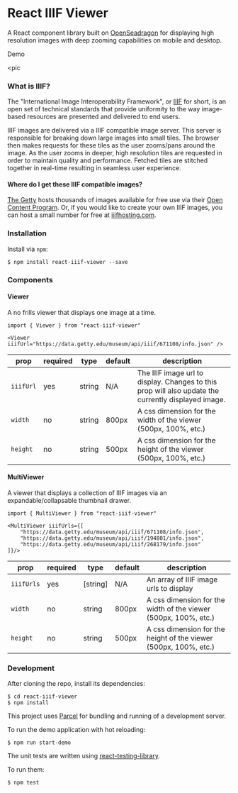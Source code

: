 # React IIIF Viewer

A React component library built on [OpenSeadragon](https://openseadragon.github.io/) for displaying high resolution images with deep zooming capabilities on mobile and desktop.

Demo

<pic

### What is IIIF?

The "International Image Interoperability Framework", or [IIIF](https://iiif.io/) for short, is an open set of technical standards that provide uniformity to the way image-based resources are presented and delivered to end users.

IIIF images are delivered via a IIIF compatible image server. This server is responsible for breaking down large images into small tiles. The browser then makes requests for these tiles as the user zooms/pans around the image. As the user zooms in deeper, high resolution tiles are requested in order to maintain quality and performance. Fetched tiles are stitched together in real-time resulting in seamless user experience.

#### Where do I get these IIIF compatible images?
[The Getty](https://www.getty.edu/) hosts thousands of images available for free use via their [Open Content Program](http://www.getty.edu/about/whatwedo/opencontent.html). Or, if you would like to create your own IIIF images, you can host a small number for free at [iiifhosting.com](https://www.iiifhosting.com/).

### Installation

Install via `npm`:

```
$ npm install react-iiif-viewer --save
```

### Components

#### Viewer
A no frills viewer that displays one image at a time.

```
import { Viewer } from "react-iiif-viewer"

<Viewer iiifUrl="https://data.getty.edu/museum/api/iiif/671108/info.json" />
```


| prop      | required | type   | default | description                                                      |
|-----------|----------|--------|---------|------------------------------------------------------------------|
| `iiifUrl` | yes      | string | N/A     | The IIIF image url to display. Changes to this prop will also update the currently displayed image.                    |
| `width`   | no       | string | 800px   | A css dimension for the width of the viewer (500px, 100%, etc.)  |
| `height`  | no       | string | 500px   | A css dimension for the height of the viewer (500px, 100%, etc.) |


#### MultiViewer
A viewer that displays a collection of IIIF images via an expandable/collapsable thumbnail drawer.

```
import { MultiViewer } from "react-iiif-viewer"

<MultiViewer iiifUrls={[
    "https://data.getty.edu/museum/api/iiif/671108/info.json",
    "https://data.getty.edu/museum/api/iiif/194801/info.json",
    "https://data.getty.edu/museum/api/iiif/268179/info.json"
]}/>
```

| prop       | required | type     | default | description                                                      |
|------------|----------|----------|---------|------------------------------------------------------------------|
| `iiifUrls` | yes      | [string] | N/A     | An array of IIIF image urls to display                           |
| `width`    | no       | string   | 800px   | A css dimension for the width of the viewer (500px, 100%, etc.)  |
| `height`   | no       | string   | 500px   | A css dimension for the height of the viewer (500px, 100%, etc.) |

### Development

After cloning the repo, install its dependencies:

```
$ cd react-iiif-viewer
$ npm install
```

This project uses [Parcel](https://parceljs.org/) for bundling and running of a development server.

To run the demo application with hot reloading:

```
$ npm run start-demo
```

The unit tests are written using [react-testing-library](https://github.com/testing-library/react-testing-library).

To run them:

```
$ npm test
```

